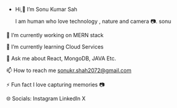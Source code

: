- Hi,👋 I’m Sonu Kumar Sah

  I am human who love technology , nature and camera 📷.
  sonu

🔭 I’m currently working on MERN stack

🌱 I’m currently learning Cloud Services

💬 Ask me about React, MongoDB, JAVA Etc.

📫 How to reach me sonukr.shah2072@gmail.com

⚡ Fun fact I love capturing memories 📷

🌐 Socials:
Instagram LinkedIn X

